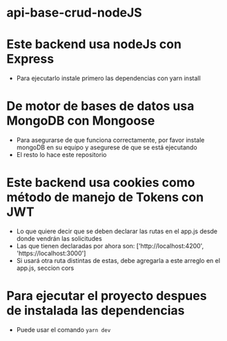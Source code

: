 # api-base-crud-nodeJS

# Este backend usa nodeJs con Express
- Para ejecutarlo instale primero las dependencias con yarn install

# De motor de bases de datos usa MongoDB con Mongoose
- Para asegurarse de que funciona correctamente, por favor instale mongoDB en su equipo y asegurese de que se está ejecutando
- El resto lo hace este repositorio

# Este backend usa cookies como método de manejo de Tokens con JWT
- Lo que quiere decir que se deben declarar las rutas en el app.js desde donde vendrán las solicitudes
- Las que tienen declaradas por ahora son: ['http://localhost:4200', 'https://localhost:3000']
- Si usará otra ruta distintas de estas, debe agregarla a este arreglo en el app.js, seccion cors

# Para ejecutar el proyecto despues de instalada las dependencias
- Puede usar el comando ```yarn dev```
